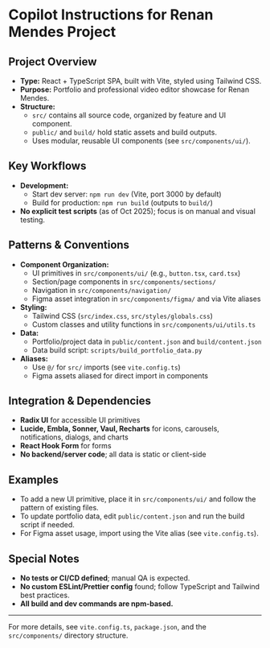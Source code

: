 # Copilot Instructions for Renan Mendes Project

## Project Overview
- **Type:** React + TypeScript SPA, built with Vite, styled using Tailwind CSS.
- **Purpose:** Portfolio and professional video editor showcase for Renan Mendes.
- **Structure:**
  - `src/` contains all source code, organized by feature and UI component.
  - `public/` and `build/` hold static assets and build outputs.
  - Uses modular, reusable UI components (see `src/components/ui/`).

## Key Workflows
- **Development:**
  - Start dev server: `npm run dev` (Vite, port 3000 by default)
  - Build for production: `npm run build` (outputs to `build/`)
- **No explicit test scripts** (as of Oct 2025); focus is on manual and visual testing.

## Patterns & Conventions
- **Component Organization:**
  - UI primitives in `src/components/ui/` (e.g., `button.tsx`, `card.tsx`)
  - Section/page components in `src/components/sections/`
  - Navigation in `src/components/navigation/`
  - Figma asset integration in `src/components/figma/` and via Vite aliases
- **Styling:**
  - Tailwind CSS (`src/index.css`, `src/styles/globals.css`)
  - Custom classes and utility functions in `src/components/ui/utils.ts`
- **Data:**
  - Portfolio/project data in `public/content.json` and `build/content.json`
  - Data build script: `scripts/build_portfolio_data.py`
- **Aliases:**
  - Use `@/` for `src/` imports (see `vite.config.ts`)
  - Figma assets aliased for direct import in components

## Integration & Dependencies
- **Radix UI** for accessible UI primitives
- **Lucide, Embla, Sonner, Vaul, Recharts** for icons, carousels, notifications, dialogs, and charts
- **React Hook Form** for forms
- **No backend/server code**; all data is static or client-side

## Examples
- To add a new UI primitive, place it in `src/components/ui/` and follow the pattern of existing files.
- To update portfolio data, edit `public/content.json` and run the build script if needed.
- For Figma asset usage, import using the Vite alias (see `vite.config.ts`).

## Special Notes
- **No tests or CI/CD defined**; manual QA is expected.
- **No custom ESLint/Prettier config** found; follow TypeScript and Tailwind best practices.
- **All build and dev commands are npm-based.**

---
For more details, see `vite.config.ts`, `package.json`, and the `src/components/` directory structure.

